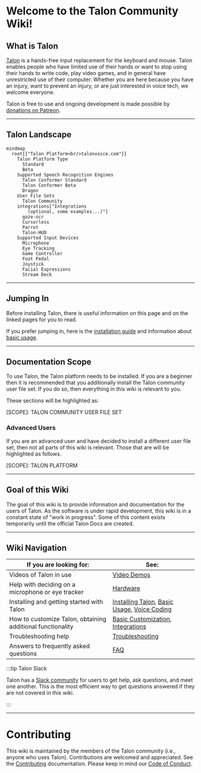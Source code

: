 # Welcome to the Talon Community Wiki!

## What is Talon

[Talon](https://talonvoice.com) is a hands-free input replacement for the keyboard and mouse. Talon enables people who have limited use of their hands or want to stop using their hands to write code, play video games, and in general have unrestricted use of their computer. Whether you are here because you have an injury, want to prevent an injury, or are just interested in voice tech, we welcome everyone.

Talon is free to use and ongoing development is made possible by [donations on Patreon](https://www.patreon.com/lunixbochs).

---

## Talon Landscape

```mermaid
mindmap
  root{{"Talon Platform<br/>talonvoice.com"}}
    Talon Platform Type
      Standard
      Beta
    Supported Speech Recognition Engines
      Talon Conformer Standard
      Talon Conformer Beta
      Dragon
    User File Sets
      Talon Community
    integrations["Integrations
        (optional, some examples...)"]
      gaze-ocr
      Cursorless
      Parrot
      Talon-HUD
    Supported Input Devices
      Microphone
      Eye Tracking
      Game Controller
      Foot Pedal
      Joystick
      Facial Expressions
      Stream Deck

```

---

## Jumping In

Before installing Talon, there is useful information on this page and on the linked pages for you to read.

If you prefer jumping in, here is the [installation guide](/Resource%20Hub/Talon%20Installation/installation_guide) and
information about [basic usage](/Basic%20Usage/basic_usage).

---

## Documentation Scope

To use Talon, the Talon platform needs to be installed.
If you are a beginner then it is recommended that you additionally install the Talon community user file set.
If you do so, then everything in this wiki is relevant to you.

These sections will be highlighted as:

<div className="theme-admonition theme-admonition-note admonition_node_modules-@docusaurus-theme-classic-lib-theme-Admonition-Layout-styles-module admonition_xJq3 alert docoscope">
  <div className="admonitionHeading_node_modules-@docusaurus-theme-classic-lib-theme-Admonition-Layout-styles-module admonitionHeading_Gvgb">
    [SCOPE]: TALON COMMUNITY USER FILE SET
  </div>
</div>

### Advanced Users

If you are an advanced user and have decided to install a different user file set, then not all parts
of this wiki is relevant. Those that are will be highlighted as follows.

<div className="theme-admonition theme-admonition-note admonition_node_modules-@docusaurus-theme-classic-lib-theme-Admonition-Layout-styles-module admonition_xJq3 alert docoscope">
  <div className="admonitionHeading_node_modules-@docusaurus-theme-classic-lib-theme-Admonition-Layout-styles-module admonitionHeading_Gvgb">
    [SCOPE]: TALON PLATFORM
  </div>
</div>

---

## Goal of this Wiki

The goal of this wiki is to provide information and documentation for the users of Talon. As the software is under rapid development, this wiki is in a constant state of "work in progress". Some of this content exists temporarily until the official Talon Docs are created.

---

## Wiki Navigation

| If you are looking for:                                    | See:                                                                                                                   |
| ---------------------------------------------------------- | ---------------------------------------------------------------------------------------------------------------------- |
| Videos of Talon in use                                     | [Video Demos](/Integrations/talon_related_resources)                                                                   |
| Help with deciding on a microphone or eye tracker          | [Hardware](/Resource%20Hub/Hardware)                                                                                   |
| Installing and getting started with Talon                  | [Installing Talon](/Resource%20Hub/Talon%20Installation/installation_guide), [Basic Usage](/Basic%20Usage/basic_usage), [Voice Coding](/Voice%20Coding/voice-coding-overview.md) |
| How to customize Talon, obtaining additional functionality | [Basic Customization](/Customization/basic_customization), [Integrations](/Integrations/essential-tools)               |
| Troubleshooting help                                       | [Troubleshooting](/Resource%20Hub/Speech%20Recognition/troubleshooting)                                                |
| Answers to frequently asked questions                      | [FAQ](/Help/FAQ)                                                                                                       |

:::tip Talon Slack

Talon has a [Slack community](/Help/talon-slack) for users to get help, ask questions, and meet one another. This is the most efficient way to get questions answered if they are not covered in this wiki.

:::

---

# Contributing

This wiki is maintained by the members of the Talon community (i.e., anyone who uses Talon). Contributions are welcomed and appreciated. See the [Contributing](https://github.com/TalonCommunity/Wiki/blob/main/CONTRIBUTING.md) documentation. Please keep in mind our [Code of Conduct](https://github.com/TalonCommunity/Wiki/blob/main/CODE_OF_CONDUCT.md).
